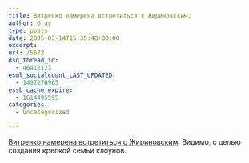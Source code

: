 ```yaml
---
title: Витренко намерена встретиться с Жириновским.
author: Gray
type: posts
date: 2005-03-14T15:35:48+00:00
excerpt:
url: /5672
dsq_thread_id:
  - 46412123
esml_socialcount_LAST_UPDATED:
  - 1497276965
essb_cache_expire:
  - 1614495595
categories:
  - Uncategorized

---
```








<a href="http://www.korrespondent.net/main/116593" target="_blank">Витренко намерена встретиться с Жириновским</a>. Видимо, с целью создания крепкой семьи клоунов.